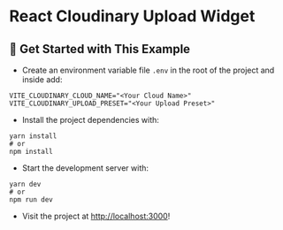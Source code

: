 # React Cloudinary Upload Widget

## 🚀 Get Started with This Example

* Create an environment variable file `.env` in the root of the project and inside add:
```
VITE_CLOUDINARY_CLOUD_NAME="<Your Cloud Name>"
VITE_CLOUDINARY_UPLOAD_PRESET="<Your Upload Preset>"
```

* Install the project dependencies with:

```
yarn install
# or
npm install
```

* Start the development server with:

```
yarn dev
# or
npm run dev
```

* Visit the project at <http://localhost:3000>!
